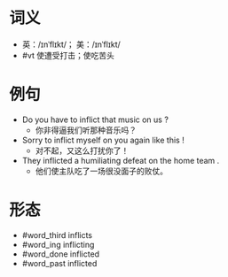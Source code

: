 # 词义
- 英：/ɪnˈflɪkt/； 美：/ɪnˈflɪkt/
- #vt 使遭受打击；使吃苦头
# 例句
- Do you have to inflict that music on us ?
	- 你非得逼我们听那种音乐吗？
- Sorry to inflict myself on you again like this !
	- 对不起，又这么打扰你了！
- They inflicted a humiliating defeat on the home team .
	- 他们使主队吃了一场很没面子的败仗。
# 形态
- #word_third inflicts
- #word_ing inflicting
- #word_done inflicted
- #word_past inflicted
